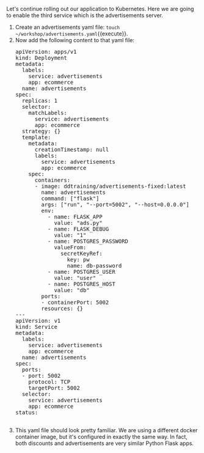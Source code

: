 Let's continue rolling out our application to Kubernetes. Here we are going to enable the third service which is the advertisements server. 

1.  Create an advertisements yaml file: `touch ~/workshop/advertisements.yaml`{{execute}}.
2.  Now add the following content to that yaml file: 
    <pre class="file" data-target="clipboard">
    apiVersion: apps/v1
    kind: Deployment
    metadata:
      labels:
        service: advertisements
        app: ecommerce
      name: advertisements 
    spec:
      replicas: 1
      selector:
        matchLabels:
          service: advertisements
          app: ecommerce
      strategy: {}
      template:
        metadata:
          creationTimestamp: null
          labels:
            service: advertisements
            app: ecommerce
        spec:
          containers:
          - image: ddtraining/advertisements-fixed:latest
            name: advertisements 
            command: ["flask"]
            args: ["run", "--port=5002", "--host=0.0.0.0"]
            env:
              - name: FLASK_APP
                value: "ads.py"
              - name: FLASK_DEBUG
                value: "1"
              - name: POSTGRES_PASSWORD
                valueFrom:
                  secretKeyRef:
                    key: pw
                    name: db-password
              - name: POSTGRES_USER
                value: "user"
              - name: POSTGRES_HOST
                value: "db"
            ports:
            - containerPort: 5002
            resources: {}
    ---
    apiVersion: v1
    kind: Service
    metadata:
      labels:
        service: advertisements
        app: ecommerce
      name: advertisements
    spec:
      ports:
      - port: 5002
        protocol: TCP
        targetPort: 5002
      selector:
        service: advertisements
        app: ecommerce
    status:

3.  This yaml file should look pretty familiar. We are using a different docker container image, but it's configured in exactly the same way. In fact, both discounts and advertisements are very similar Python Flask apps. 